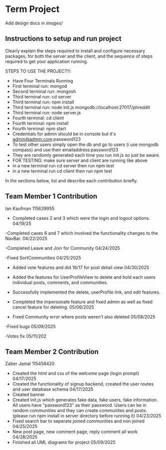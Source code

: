
# Term Project

Add design docs in _images/_

## Instructions to setup and run project

Clearly explain the steps required to install and configure necessary packages,
for both the server and the client, and the sequence of steps required to get
your application running.

STEPS TO USE THE PROJECT!!:

- Have Four Terminals Running
- First terminal run: mongod
- Second terminal run: mongosh
- Third terminal run: cd server
- Third terminal run: npm install
- Third terminal run: node init.js mongodb://localhost:27017/phreddit
- Third terminal run: node server.js
- Fourth terminal: cd client
- Fourth terminal: npm install
- Fourth terminal: npm start
- Credentials for admin should be in console but it's admin@admin.com:password123
- To test other users simply open the db and go to users (i use mongodb compass) and use their emailaddress:password123
- They are randomly generated each time you run init.js so just be aware.
- FOR TESTING: make sure server and client are running like above
- in a new terminal run cd server then run npm test
- in a new terminal run cd client then run npm test

In the sections below, list and describe each contribution briefly.

## Team Member 1 Contribution

Ian Kaufman 115639955

- Completed cases 2 and 3 which were the login and logout options. 04/19/25

-Completed cases 6 and 7 which involved the functionality changes to the NavBar. 04/22/2025

-Completed Leave and Join for Community
04/24/2025

-Fixed SortCommunities 04/25/2025

- Added vote features and did 16/17 for post detail view
  04/30/2025

- Added the features for UserProfileView to delete and hold each users individual posts, comments, and communities.

- Successfully implemented the delete, userProfile link, and edit features.

- Completed the impersonate feature and fixed admin as well as fixed cancel feature for deleting.
  05/06/2025

- Fixed Community error where posts weren't also deleted
  05/08/2025

-Fixed bugs
05/09/2025

-Votes fix
05/11/202

## Team Member 2 Contribution

Zaber Jamal 115458420

- Created the html and css of the welcome page (login prompt) 04/17/2025
- Created the functionality of signup backend, created the user routes and user database schema 04/17/2025
- Created banner
- Created init.js which generates fake data, fake users, fake information. All users have "password123" as their password. Users can be in random communities and they can create communites and posts. (please run npm install in server directory before running it) 04/23/2025
- Fixed search bar to seperate joined communities and non joined 04/25/2025
- New post page, new comment page, reply comment all work 04/28/2025
- Finished all UML diagrams for project 05/09/2025